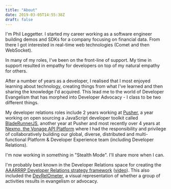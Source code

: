 ```yaml
---
title: "About"
date: 2019-03-05T14:55:38Z
draft: false
---
```


I'm Phil Leggetter. I started my career working as a software engineer building demos and SDKs for a company focusing on financial data. From there I got interested in real-time web technologies (Comet and then WebSocket).

In many of my roles, I've been on the front-line of support. My time in support resulted in empathy for developers on top of my natural empathy for others.

After a number of years as a developer, I realised that I most enjoyed learning about technology, creating things from what I've learned and then sharing the knowledge I'd acquired. This lead me to the world of Developer Evangelism that has morphed into Developer Advocacy - I class to be two different things.

My developer relations roles include 2 years working at [Pusher](https://pusher.com), a year working on open sourcing a JavaScript developer toolkit called [BladeRunnerJS](http://bladerunnerjs.org), another year at Pusher and most recently over 4 years at [Nexmo, the Vonage API Platform](https://nexmo.com) where I had the responsibility and privilege of collaboratively building our global, diverse, distributed and multi-functional Platform & Developer Experience team (including Developer Relations).

I'm now working in something in "Stealth Mode". I'll share more when I can.

I'm probably best known in the Developer Relations space for creating the [AAARRRP Developer Relations strategy framework](https://www.leggetter.co.uk/2016/02/03/defining-developer-relations.html) ([video](https://www.youtube.com/watch?v=i7EZDYYfFmc)). This also included the [DevRelOmeter](https://leggetter.github.io/devrelometer/), a visual representation of whether a group of activities results in evangelism or advocacy.
